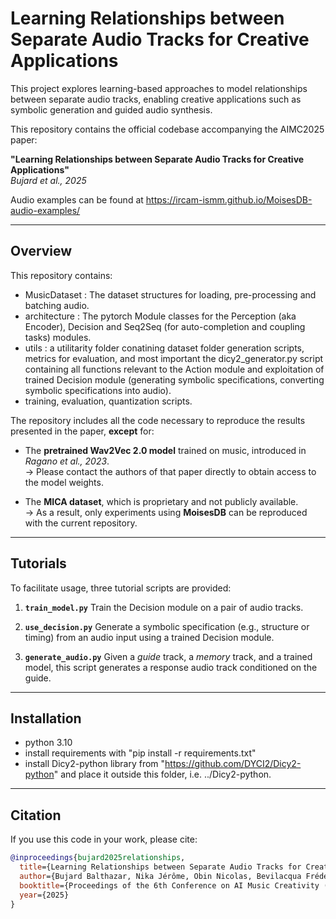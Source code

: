 # Learning Relationships between Separate Audio Tracks for Creative Applications

This project explores learning-based approaches to model relationships between separate audio tracks, enabling creative applications such as symbolic generation and guided audio synthesis.

This repository contains the official codebase accompanying the AIMC2025 paper:

**"Learning Relationships between Separate Audio Tracks for Creative Applications"**  
*Bujard et al., 2025*

Audio examples can be found at https://ircam-ismm.github.io/MoisesDB-audio-examples/

---

## Overview

This repository contains:
- MusicDataset : The dataset structures for loading, pre-processing and batching audio.
- architecture : The pytorch Module classes for the Perception (aka Encoder), Decision and Seq2Seq (for auto-completion and coupling tasks) modules.
- utils : a utilitarity folder conatining dataset folder generation scripts, metrics for evaluation, and most important the dicy2_generator.py script containing all functions relevant to the Action module and exploitation of trained Decision module (generating symbolic specifications, converting symbolic specifications into audio).
- training, evaluation, quantization scripts.

The repository includes all the code necessary to reproduce the results presented in the paper, **except** for:

- The **pretrained Wav2Vec 2.0 model** trained on music, introduced in *Ragano et al., 2023*.  
  → Please contact the authors of that paper directly to obtain access to the model weights.

- The **MICA dataset**, which is proprietary and not publicly available.  
  → As a result, only experiments using **MoisesDB** can be reproduced with the current repository.

---

## Tutorials

To facilitate usage, three tutorial scripts are provided:

1. **`train_model.py`**
   Train the Decision module on a pair of audio tracks.

2. **`use_decision.py`**
   Generate a symbolic specification (e.g., structure or timing) from an audio input using a trained Decision module.

3. **`generate_audio.py`**
   Given a *guide* track, a *memory* track, and a trained model, this script generates a response audio track conditioned on the guide.

---
## Installation
- python 3.10
- install requirements with "pip install -r requirements.txt"
- install Dicy2-python library from "https://github.com/DYCI2/Dicy2-python" and place it outside this folder, i.e. ../Dicy2-python.
---

## Citation

If you use this code in your work, please cite:

```bibtex
@inproceedings{bujard2025relationships,
  title={Learning Relationships between Separate Audio Tracks for Creative Applications},
  author={Bujard Balthazar, Nika Jérôme, Obin Nicolas, Bevilacqua Frédéric},
  booktitle={Proceedings of the 6th Conference on AI Music Creativity (AIMC 2025)},
  year={2025}
}
